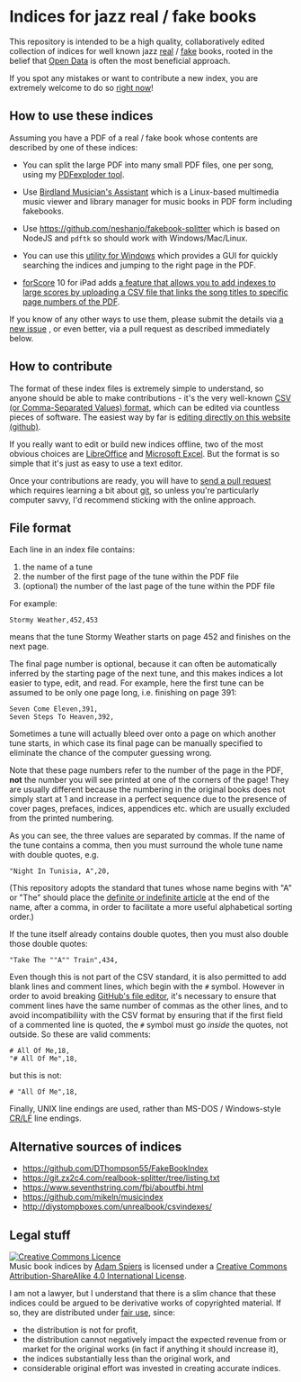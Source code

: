 # Indices for jazz real / fake books

This repository is intended to be a high quality, collaboratively
edited collection of indices for well known jazz
[real](http://en.wikipedia.org/wiki/Real_Book) /
[fake](http://en.wikipedia.org/wiki/Fake_book) books, rooted in the
belief that [Open Data](http://en.wikipedia.org/wiki/Open_data) is
often the most beneficial approach.

If you spot any mistakes or want to contribute a new index, you are
extremely welcome to do so
[right now](https://help.github.com/articles/creating-and-editing-files-in-your-repository)!

## How to use these indices

Assuming you have a PDF of a real / fake book whose contents are
described by one of these indices:

-   You can split the large PDF into many small PDF files, one per
    song, using my [PDFexploder
    tool](https://github.com/aspiers/PDFexploder).

-   Use [Birdland Musician's
    Assistant](https://birdland.wrwetzel.com/) which is a Linux-based
    multimedia music viewer and library manager for music books in PDF
    form including fakebooks.

-   Use https://github.com/neshanjo/fakebook-splitter which is based
    on NodeJS and `pdftk` so should work with Windows/Mac/Linux.

-   You can use this [utility for
    Windows](https://github.com/Sogolumbo/Music-Book-Index-Search)
    which provides a GUI for quickly searching the indices and jumping
    to the right page in the PDF.

-   [forScore](https://forscore.co) 10 for iPad adds [a feature that
    allows you to add indexes to large scores by uploading a CSV file
    that links the song titles to specific page numbers of the
    PDF](http://www.robbyburns.com/blog/adding-an-index-for-your-real-books-in-forscore).

If you know of any other ways to use them, please submit the details
via [a new issue](https://github.com/aspiers/book-indices/issues/new)
, or even better, via a pull request as described immediately below.

## How to contribute

The format of these index files is extremely simple to understand, so
anyone should be able to make contributions - it's the very well-known
[CSV (or Comma-Separated Values) format](http://en.wikipedia.org/wiki/Comma-separated_values),
which can be edited via countless pieces of software.  The easiest way
by far is
[editing directly on this website (github)](https://help.github.com/articles/editing-files-in-your-repository/).

If you really want to edit or build new indices offline, two of the
most obvious choices are
[LibreOffice](http://www.libreoffice.org/features/calc/) and
[Microsoft Excel](http://en.wikipedia.org/wiki/Microsoft_Excel).  But
the format is so simple that it's just as easy to use a text editor.

Once your contributions are ready, you will have to
[send a pull request](https://help.github.com/articles/using-pull-requests)
which requires learning a bit about [git](http://git-scm.com/), so
unless you're particularly computer savvy, I'd recommend sticking with
the online approach.

## File format

Each line in an index file contains:

1.  the name of a tune
2.  the number of the first page of the tune within the PDF file
3.  (optional) the number of the last page of the tune within the PDF file

For example:

    Stormy Weather,452,453

means that the tune Stormy Weather starts on page 452 and finishes on
the next page.

The final page number is optional, because it can often be
automatically inferred by the starting page of the next tune, and this
makes indices a lot easier to type, edit, and read.  For example, here
the first tune can be assumed to be only one page long, i.e. finishing
on page 391:

    Seven Come Eleven,391,
    Seven Steps To Heaven,392,

Sometimes a tune will actually bleed over onto a page on which another
tune starts, in which case its final page can be manually specified to
eliminate the chance of the computer guessing wrong.

Note that these page numbers refer to the number of the page in the
PDF, **not** the number you will see printed at one of the corners of
the page!  They are usually different because the numbering in the
original books does not simply start at 1 and increase in a perfect
sequence due to the presence of cover pages, prefaces, indices,
appendices etc. which are usually excluded from the printed numbering.

As you can see, the three values are separated by commas.  If the name
of the tune contains a comma, then you must surround the whole tune
name with double quotes, e.g.

    "Night In Tunisia, A",20,

(This repository adopts the standard that tunes whose name begins with
"A" or "The" should place the
[definite or indefinite article](http://en.wikipedia.org/wiki/Article_(grammar))
at the end of the name, after a comma, in order to facilitate a more
useful alphabetical sorting order.)

If the tune itself already contains double quotes, then you must also
double those double quotes:

    "Take The ""A"" Train",434,

Even though this is not part of the CSV standard, it is also permitted
to add blank lines and comment lines, which begin with the `#` symbol.
However in order to avoid breaking
[GitHub's file editor](https://help.github.com/articles/editing-files-in-your-repository/),
it's necessary to ensure that comment lines have the same number of
commas as the other lines, and to avoid incompatibiliity with the CSV
format by ensuring that if the first field of a commented line is
quoted, the `#` symbol must go *inside* the quotes, not outside.  So
these are valid comments:

    # All Of Me,18,
    "# All Of Me",18,

but this is not:

    # "All Of Me",18,

Finally, UNIX line endings are used, rather than MS-DOS / Windows-style
[CR/LF](http://en.wikipedia.org/wiki/Newline) line endings.

## Alternative sources of indices

- https://github.com/DThompson55/FakeBookIndex
- https://git.zx2c4.com/realbook-splitter/tree/listing.txt
- https://www.seventhstring.com/fbi/aboutfbi.html
- https://github.com/mikeln/musicindex
- http://diystompboxes.com/unrealbook/csvindexes/

## Legal stuff

<a rel="license" href="http://creativecommons.org/licenses/by-sa/4.0/"><img alt="Creative Commons Licence" style="border-width:0" src="http://i.creativecommons.org/l/by-sa/4.0/88x31.png" /></a><br /><span xmlns:dct="http://purl.org/dc/terms/" href="http://purl.org/dc/dcmitype/Dataset" property="dct:title" rel="dct:type">Music book indices</span> by <a xmlns:cc="http://creativecommons.org/ns#" href="https://github.com/aspiers/book-indices" property="cc:attributionName" rel="cc:attributionURL">Adam Spiers</a> is licensed under a <a rel="license" href="http://creativecommons.org/licenses/by-sa/4.0/">Creative Commons Attribution-ShareAlike 4.0 International License</a>.

I am not a lawyer, but I understand that there is a slim chance that
these indices could be argued to be derivative works of copyrighted
material.  If so, they are distributed under
[fair use](http://en.wikipedia.org/wiki/Fair_use), since:

*   the distribution is not for profit,
*   the distribution cannot negatively impact the expected revenue from
    or market for the original works (in fact if anything it should
    increase it),
*   the indices substantially less than the original work, and
*   considerable original effort was invested in creating accurate indices.
